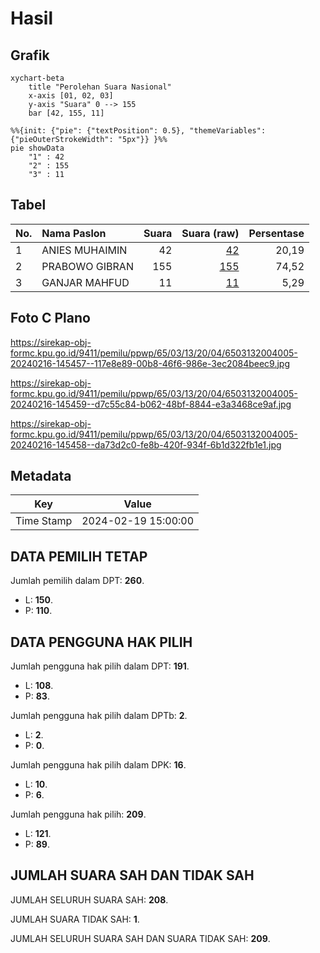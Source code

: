 # Hasil

## Grafik

```mermaid
xychart-beta
    title "Perolehan Suara Nasional"
    x-axis [01, 02, 03]
    y-axis "Suara" 0 --> 155
    bar [42, 155, 11]
```

```mermaid
%%{init: {"pie": {"textPosition": 0.5}, "themeVariables": {"pieOuterStrokeWidth": "5px"}} }%%
pie showData
    "1" : 42
    "2" : 155
    "3" : 11
```

## Tabel

| No. | Nama Paslon    | Suara | Suara (raw) | Persentase |
|:--- |:-------------- | -----:| -----------:| ----------:|
| 1   | ANIES MUHAIMIN | 42    | [42][p-1]   | 20,19      |
| 2   | PRABOWO GIBRAN | 155   | [155][p-2]  | 74,52      |
| 3   | GANJAR MAHFUD  | 11    | [11][p-3]   | 5,29       |


[p-1]: https://github.com/gigit-pemilu/pemilu-2024/blob/main/pilpres/hitung-suara/sub/65-kalimantan-utara/sub/03-nunukan/sub/13-sei-menggaris/sub/2004-sekaduyan-taka/sub/005-tps/sub/paslon-1.txt
[p-2]: https://github.com/gigit-pemilu/pemilu-2024/blob/main/pilpres/hitung-suara/sub/65-kalimantan-utara/sub/03-nunukan/sub/13-sei-menggaris/sub/2004-sekaduyan-taka/sub/005-tps/sub/paslon-2.txt
[p-3]: https://github.com/gigit-pemilu/pemilu-2024/blob/main/pilpres/hitung-suara/sub/65-kalimantan-utara/sub/03-nunukan/sub/13-sei-menggaris/sub/2004-sekaduyan-taka/sub/005-tps/sub/paslon-3.txt

## Foto C Plano

https://sirekap-obj-formc.kpu.go.id/9411/pemilu/ppwp/65/03/13/20/04/6503132004005-20240216-145457--117e8e89-00b8-46f6-986e-3ec2084beec9.jpg

https://sirekap-obj-formc.kpu.go.id/9411/pemilu/ppwp/65/03/13/20/04/6503132004005-20240216-145459--d7c55c84-b062-48bf-8844-e3a3468ce9af.jpg

https://sirekap-obj-formc.kpu.go.id/9411/pemilu/ppwp/65/03/13/20/04/6503132004005-20240216-145458--da73d2c0-fe8b-420f-934f-6b1d322fb1e1.jpg


## Metadata

| Key        | Value               |
| ---------- | ------------------- |
| Time Stamp | 2024-02-19 15:00:00 |


## DATA PEMILIH TETAP

Jumlah pemilih dalam DPT: **260**.
 * L: **150**.
 * P: **110**.

## DATA PENGGUNA HAK PILIH

Jumlah pengguna hak pilih dalam DPT: **191**.
 * L: **108**.
 * P: **83**.

Jumlah pengguna hak pilih dalam DPTb: **2**.
 * L: **2**.
 * P: **0**.

Jumlah pengguna hak pilih dalam DPK: **16**.
 * L: **10**.
 * P: **6**.

Jumlah pengguna hak pilih: **209**.
 * L: **121**.
 * P: **89**.

## JUMLAH SUARA SAH DAN TIDAK SAH

JUMLAH SELURUH SUARA SAH: **208**.

JUMLAH SUARA TIDAK SAH: **1**.

JUMLAH SELURUH SUARA SAH DAN SUARA TIDAK SAH: **209**.


